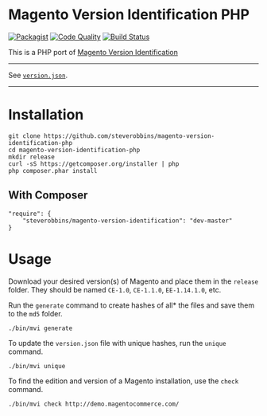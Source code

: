 # Magento Version Identification PHP

[![Packagist](https://img.shields.io/packagist/v/steverobbins/magento-version-identification.svg?style=flat-square)](https://packagist.org/packages/steverobbins/magento-version-identification)
[![Code Quality](https://img.shields.io/scrutinizer/g/steverobbins/magento-version-identification-php.svg?style=flat-square)](https://scrutinizer-ci.com/g/steverobbins/magento-version-identification-php/?branch=master)
[![Build Status](https://img.shields.io/travis/steverobbins/magento-version-identification-php.svg?style=flat-square)](https://travis-ci.org/steverobbins/magento-version-identification-php)

This is a PHP port of [Magento Version Identification](https://github.com/gwillem/magento-version-identification)

---

See [`version.json`](https://github.com/steverobbins/magento-version-identification-php/blob/master/version.json).

---

# Installation

```
git clone https://github.com/steverobbins/magento-version-identification-php
cd magento-version-identification-php
mkdir release
curl -sS https://getcomposer.org/installer | php
php composer.phar install
```

## With Composer

```
"require": {
    "steverobbins/magento-version-identification": "dev-master"
}
```

# Usage

Download your desired version(s) of Magento and place them in the `release` folder.  They should be named `CE-1.0`, `CE-1.1.0`, `EE-1.14.1.0`, etc.

Run the `generate` command to create hashes of all\* the files and save them to the `md5` folder.

```
./bin/mvi generate
```

To update the `version.json` file with unique hashes, run the `unique` command.

```
./bin/mvi unique
```

To find the edition and version of a Magento installation, use the `check` command.

```
./bin/mvi check http://demo.magentocommerce.com/
```
